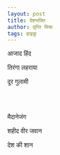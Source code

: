 ```yaml
---
layout: post
title: देशभक्ति 
author: तृप्ति मिश्रा
tags: हाइकू
---
```


आजाद हिंद

तिरंगा लहराया

दूर गुलामी

<br><br>

मैदानेजंग

शहीद वीर जवान

देश की शान
